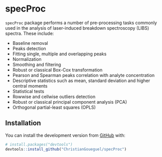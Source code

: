 
<!-- README.md is generated from README.Rmd. Please edit that file -->

# specProc

<!-- badges: start -->
<!-- badges: end -->

`specProc` package performs a number of pre-processing tasks commonly
used in the analysis of laser-induced breakdown spectroscopy (LIBS)
spectra. These include:

-   Baseline removal
-   Peaks detection
-   Fitting single, multiple and overlapping peaks
-   Normalization
-   Smoothing and filtering
-   Robust or classical Box-Cox transformation
-   Pearson and Spearman peaks correlation with analyte concentration
-   Descriptive statistics such as mean, standard deviation and higher
    central moments
-   Statistical tests
-   Rowwise and cellwise outliers detection
-   Robust or classical principal component analysis (PCA)
-   Orthogonal partial-least squares (OPLS)

## Installation

You can install the development version from
[GitHub](https://github.com/) with:

``` r
# install.packages("devtools")
devtools::install_github("ChristianGoueguel/specProc")
```
